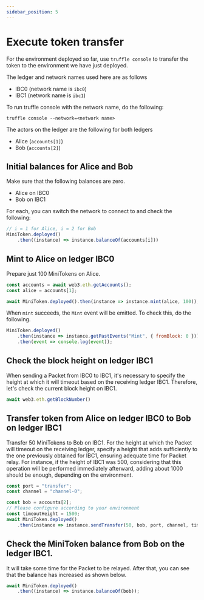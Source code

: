 ```yaml
---
sidebar_position: 5
---
```


# Execute token transfer

For the environment deployed so far,
use `truffle console` to transfer the token to the environment we have just deployed.

The ledger and network names used here are as follows
- IBC0 (network name is `ibc0`)
- IBC1 (network name is `ibc1`)

To run truffle console with the network name, do the following:

```
truffle console --network=<network name>
```

The actors on the ledger are the following for both ledgers
- Alice (`accounts[1]`)
- Bob (`accounts[2]`)

## Initial balances for Alice and Bob

Make sure that the following balances are zero.

- Alice on IBC0
- Bob on IBC1

For each, you can switch the network to connect to and check the following:

```js
// i = 1 for Alice, i = 2 for Bob
MiniToken.deployed()
    .then((instance) => instance.balanceOf(accounts[i]))
```

## Mint to Alice on ledger IBC0

Prepare just 100 MiniTokens on Alice.

```js
const accounts = await web3.eth.getAccounts();
const alice = accounts[1];

await MiniToken.deployed().then(instance => instance.mint(alice, 100));
```

When `mint` succeeds, the `Mint` event will be emitted. To check this, do the following.

```js
MiniToken.deployed()
    .then(instance => instance.getPastEvents("Mint", { fromBlock: 0 }))
    .then(event => console.log(event));
```

## Check the block height on ledger IBC1

When sending a Packet from IBC0 to IBC1, it's necessary to specify the height at which it will timeout based on the receiving ledger IBC1.
Therefore, let's check the current block height on IBC1.

```js
await web3.eth.getBlockNumber()
```

## Transfer token from Alice on ledger IBC0 to Bob on ledger IBC1

Transfer 50 MiniTokens to Bob on IBC1.
For the height at which the Packet will timeout on the receiving ledger, specify a height that adds sufficiently to the one previously obtained for IBC1, ensuring adequate time for Packet relay.
For instance, if the height of IBC1 was 500, considering that this operation will be performed immediately afterward, adding about 1000 should be enough, depending on the environment.

```js
const port = "transfer";
const channel = "channel-0";

const bob = accounts[2];
// Please configure according to your environment
const timeoutHeight = 1500;
await MiniToken.deployed()
    .then(instance => instance.sendTransfer(50, bob, port, channel, timeoutHeight, {from: alice}));
```

## Check the MiniToken balance from Bob on the ledger IBC1.

It will take some time for the Packet to be relayed.
After that, you can see that the balance has increased as shown below.

```js
await MiniToken.deployed()
    .then((instance) => instance.balanceOf(bob));
```

